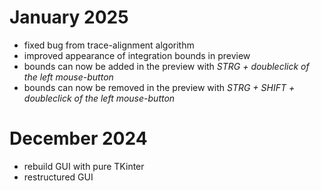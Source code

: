 # January 2025
- fixed bug from trace-alignment algorithm
- improved appearance of integration bounds in preview
- bounds can now be added in the preview with *STRG + doubleclick of the left mouse-button*
- bounds can now be removed in the preview with *STRG + SHIFT + doubleclick of the left mouse-button*

# December 2024
- rebuild GUI with pure TKinter
- restructured GUI
